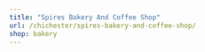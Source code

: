 ```yaml
---
title: "Spires Bakery And Coffee Shop"
url: /chichester/spires-bakery-and-coffee-shop/
shop: bakery
---
```

